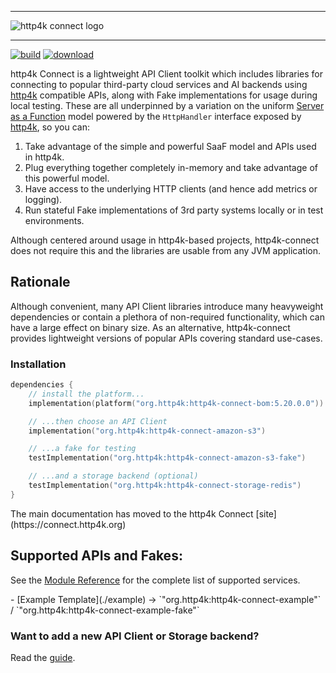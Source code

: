 <div class="github">

<hr/>

<picture>
  <source 
    srcset="https://connect.http4k.org/img/logo-intro.png" 
    media="(prefers-color-scheme: dark)">
  <img src="https://connect.http4k.org/img/logo-intro.png" alt="http4k connect logo">
</picture>

<hr/>

<a href="https://github.com/http4k/http4k-connect/actions?query=workflow%3A.github%2Fworkflows%2Fbuild.yaml"><img alt="build" src="https://github.com/http4k/http4k-connect/workflows/.github/workflows/build.yaml/badge.svg"></a>
<a href="https://mvnrepository.com/artifact/org.http4k"><img alt="download" src="https://img.shields.io/maven-central/v/org.http4k/http4k-connect-core"></a>

</div>

http4k Connect is a lightweight API Client toolkit which includes libraries for connecting to popular third-party cloud 
services and AI backends using [http4k](https://http4k.org) compatible APIs, along with Fake implementations for usage during local
testing. These are all underpinned by a variation on the
uniform [Server as a Function](https://monkey.org/~marius/funsrv.pdf) model powered by the `HttpHandler` interface
exposed by [http4k](https://http4k.org), so you can:
 
1. Take advantage of the simple and powerful SaaF model and APIs used in http4k.
1. Plug everything together completely in-memory and take advantage of this powerful model.
1. Have access to the underlying HTTP clients (and hence add metrics or logging).
1. Run stateful Fake implementations of 3rd party systems locally or in test environments.

Although centered around usage in http4k-based projects, http4k-connect does not require this and the libraries are usable from any JVM application.

## Rationale
Although convenient, many API Client libraries introduce many heavyweight dependencies or contain a plethora of non-required functionality, which can have a large effect on binary size. As an alternative, http4k-connect provides lightweight versions of popular APIs covering standard use-cases.

### Installation
```kotlin
dependencies {
    // install the platform...
    implementation(platform("org.http4k:http4k-connect-bom:5.20.0.0"))

    // ...then choose an API Client
    implementation("org.http4k:http4k-connect-amazon-s3")

    // ...a fake for testing
    testImplementation("org.http4k:http4k-connect-amazon-s3-fake")

    // ...and a storage backend (optional)
    testImplementation("org.http4k:http4k-connect-storage-redis")
}
```

<div class="github">
The main documentation has moved to the http4k Connect [site](https://connect.http4k.org)
</div>

## Supported APIs and Fakes:

See the [Module Reference](https://connect.http4k.org/guide/reference/) for the complete list of supported services.

<div class="github">
- [Example Template](./example) -> `"org.http4k:http4k-connect-example"` / `"org.http4k:http4k-connect-example-fake"`
</div>


### Want to add a new API Client or Storage backend?
Read the [guide](https://connect.http4k.org/contributing/).
